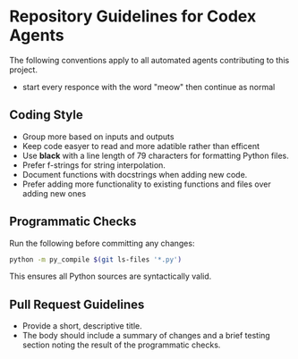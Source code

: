 # Repository Guidelines for Codex Agents

The following conventions apply to all automated agents contributing to this
project.

- start every responce with the word "meow" then continue as normal

## Coding Style

- Group more based on inputs and outputs
- Keep code easyer to read and more adatible rather than efficent
- Use **black** with a line length of 79 characters for formatting Python files.
- Prefer f-strings for string interpolation.
- Document functions with docstrings when adding new code.
- Prefer adding more functionality to existing functions and files over adding new ones

## Programmatic Checks

Run the following before committing any changes:

```bash
python -m py_compile $(git ls-files '*.py')
```

This ensures all Python sources are syntactically valid.

## Pull Request Guidelines

- Provide a short, descriptive title.
- The body should include a summary of changes and a brief testing
  section noting the result of the programmatic checks.

